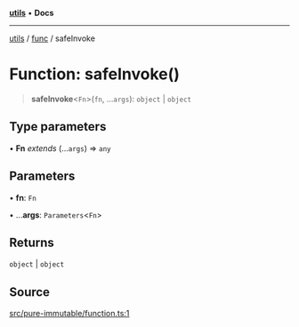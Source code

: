 [**utils**](../../../README.md) • **Docs**

***

[utils](../../../globals.md) / [func](../README.md) / safeInvoke

# Function: safeInvoke()

> **safeInvoke**\<`Fn`\>(`fn`, ...`args`): `object` \| `object`

## Type parameters

• **Fn** *extends* (...`args`) => `any`

## Parameters

• **fn**: `Fn`

• ...**args**: `Parameters`\<`Fn`\>

## Returns

`object` \| `object`

## Source

[src/pure-immutable/function.ts:1](https://github.com/alpinisme/utils/blob/825f78da0ace828df12ea4d598fd95fa96ee25f5/src/pure-immutable/function.ts#L1)
